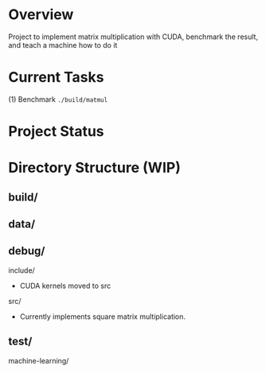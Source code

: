 # Overview
Project to implement matrix multiplication with CUDA, benchmark the result, and teach a machine how to do it

# Current Tasks
(1) Benchmark `./build/matmul`

# Project Status

# Directory Structure (WIP)
build/
-

data/
- 

debug/
- 

include/
- CUDA kernels moved to src

src/
- Currently implements square matrix multiplication. 

test/
-

machine-learning/
